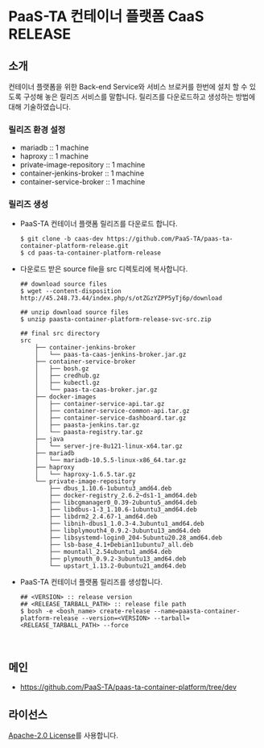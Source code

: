 # PaaS-TA 컨테이너 플랫폼 CaaS RELEASE 
## 소개
컨테이너 플랫폼을 위한 Back-end Service와 서비스 브로커를 한번에 설치 할 수 있도록 구성해 놓은 릴리즈 서비스를 말합니다. 릴리즈를 다운로드하고 생성하는 방법에 대해 기술하였습니다.

### 릴리즈 환경 설정
  - mariadb :: 1 machine
  - haproxy :: 1 machine
  - private-image-repository :: 1 machine
  - container-jenkins-broker :: 1 machine
  - container-service-broker :: 1 machine

### 릴리즈 생성  
  - PaaS-TA 컨테이너 플랫폼 릴리즈를 다운로드 합니다.    
    ```
    $ git clone -b caas-dev https://github.com/PaaS-TA/paas-ta-container-platform-release.git
    $ cd paas-ta-container-platform-release    
    ```  
         
  - 다운로드 받은 source file을 src 디렉토리에 복사합니다. 
    ```
    ## download source files   
    $ wget --content-disposition http://45.248.73.44/index.php/s/otZGzYZPP5yTj6p/download   
    
    ## unzip download source files   
    $ unzip paasta-container-platform-release-svc-src.zip
    
    ## final src directory   
    src
        ├── container-jenkins-broker  
        │   └── paas-ta-caas-jenkins-broker.jar.gz
        ├── container-service-broker  
        │   ├── bosh.gz
        │   ├── credhub.gz
        │   ├── kubectl.gz
        │   └── paas-ta-caas-broker.jar.gz
        ├── docker-images
        │   ├── container-service-api.tar.gz
        │   ├── container-service-common-api.tar.gz
        │   ├── container-service-dashboard.tar.gz
        │   ├── paasta-jenkins.tar.gz
        │   └── paasta-registry.tar.gz
        ├── java
        │   └── server-jre-8u121-linux-x64.tar.gz
        ├── mariadb   
        │   └── mariadb-10.5.5-linux-x86_64.tar.gz
        ├── haproxy   
        │   └── haproxy-1.6.5.tar.gz
        └── private-image-repository
            ├── dbus_1.10.6-1ubuntu3_amd64.deb
            ├── docker-registry_2.6.2~ds1-1_amd64.deb
            ├── libcgmanager0_0.39-2ubuntu5_amd64.deb
            ├── libdbus-1-3_1.10.6-1ubuntu3_amd64.deb
            ├── libdrm2_2.4.67-1_amd64.deb
            ├── libnih-dbus1_1.0.3-4.3ubuntu1_amd64.deb
            ├── libplymouth4_0.9.2-3ubuntu13_amd64.deb
            ├── libsystemd-login0_204-5ubuntu20.28_amd64.deb
            ├── lsb-base_4.1+Debian11ubuntu7_all.deb
            ├── mountall_2.54ubuntu1_amd64.deb
            ├── plymouth_0.9.2-3ubuntu13_amd64.deb
            └── upstart_1.13.2-0ubuntu21_amd64.deb
    ```
  - PaaS-TA 컨테이너 플랫폼 릴리즈를 생성합니다.  
    ```
    ## <VERSION> :: release version     
    ## <RELEASE_TARBALL_PATH> :: release file path  
    $ bosh -e <bosh_name> create-release --name=paasta-container-platform-release --version=<VERSION> --tarball=<RELEASE_TARBALL_PATH> --force   
    ```

<br>
    
## 메인
- https://github.com/PaaS-TA/paas-ta-container-platform/tree/dev

## 라이선스
[Apache-2.0 License](http://www.apache.org/licenses/LICENSE-2.0)를 사용합니다.

